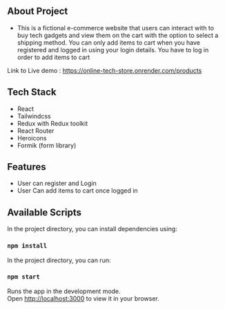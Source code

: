 ## About Project
- This is a fictional e-commerce website that users can interact with to buy tech gadgets and view them on the cart with the option to select a shipping method. You can only add items to cart when you have registered and logged in using your login details. You have to log in order to add items to cart

Link to Live demo : https://online-tech-store.onrender.com/products

## Tech Stack 
- React
- Tailwindcss
- Redux with Redux toolkit
- React Router
- Heroicons
- Formik (form library)

## Features
- User can register and Login
- User Can add items to cart once logged in


## Available Scripts

In the project directory, you can install dependencies using:
### `npm install`

In the project directory, you can run:
### `npm start`

Runs the app in the development mode.\
Open [http://localhost:3000](http://localhost:3000) to view it in your browser.
